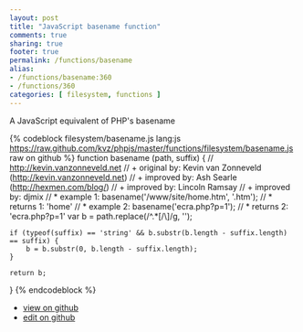 ```yaml
---
layout: post
title: "JavaScript basename function"
comments: true
sharing: true
footer: true
permalink: /functions/basename
alias:
- /functions/basename:360
- /functions/360
categories: [ filesystem, functions ]
---
```

A JavaScript equivalent of PHP's basename
<!-- more -->
{% codeblock filesystem/basename.js lang:js https://raw.github.com/kvz/phpjs/master/functions/filesystem/basename.js raw on github %}
function basename (path, suffix) {
    // http://kevin.vanzonneveld.net
    // +   original by: Kevin van Zonneveld (http://kevin.vanzonneveld.net)
    // +   improved by: Ash Searle (http://hexmen.com/blog/)
    // +   improved by: Lincoln Ramsay
    // +   improved by: djmix
    // *     example 1: basename('/www/site/home.htm', '.htm');
    // *     returns 1: 'home'
    // *     example 2: basename('ecra.php?p=1');
    // *     returns 2: 'ecra.php?p=1'
    var b = path.replace(/^.*[\/\\]/g, '');

    if (typeof(suffix) == 'string' && b.substr(b.length - suffix.length) == suffix) {
        b = b.substr(0, b.length - suffix.length);
    }

    return b;
}
{% endcodeblock %}
<ul>
 <li><a href="https://github.com/kvz/phpjs/blob/master/functions/filesystem/basename.js">view on github</a></li>
 <li><a href="https://github.com/kvz/phpjs/edit/master/functions/filesystem/basename.js">edit on github</a></li>
</ul>
